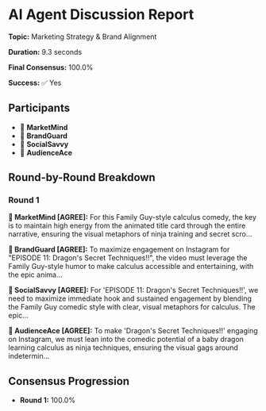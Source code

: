 # AI Agent Discussion Report

**Topic:** Marketing Strategy & Brand Alignment

**Duration:** 9.3 seconds

**Final Consensus:** 100.0%

**Success:** ✅ Yes

## Participants

- 🤖 **MarketMind**
- 🤖 **BrandGuard**
- 🤖 **SocialSavvy**
- 🤖 **AudienceAce**

## Round-by-Round Breakdown

### Round 1

**🤖 MarketMind [AGREE]:** For this Family Guy-style calculus comedy, the key is to maintain high energy from the animated title card through the entire narrative, ensuring the visual metaphors of ninja training and secret scro...

**🤖 BrandGuard [AGREE]:** To maximize engagement on Instagram for "EPISODE 11: Dragon's Secret Techniques!!", the video must leverage the Family Guy-style humor to make calculus accessible and entertaining, with the epic anima...

**🤖 SocialSavvy [AGREE]:** For 'EPISODE 11: Dragon's Secret Techniques!!', we need to maximize immediate hook and sustained engagement by blending the Family Guy comedic style with clear, visual metaphors for calculus. The epic...

**🤖 AudienceAce [AGREE]:** To make 'Dragon's Secret Techniques!!' engaging on Instagram, we must lean into the comedic potential of a baby dragon learning calculus as ninja techniques, ensuring the visual gags around indetermin...

## Consensus Progression

- **Round 1:** 100.0%

